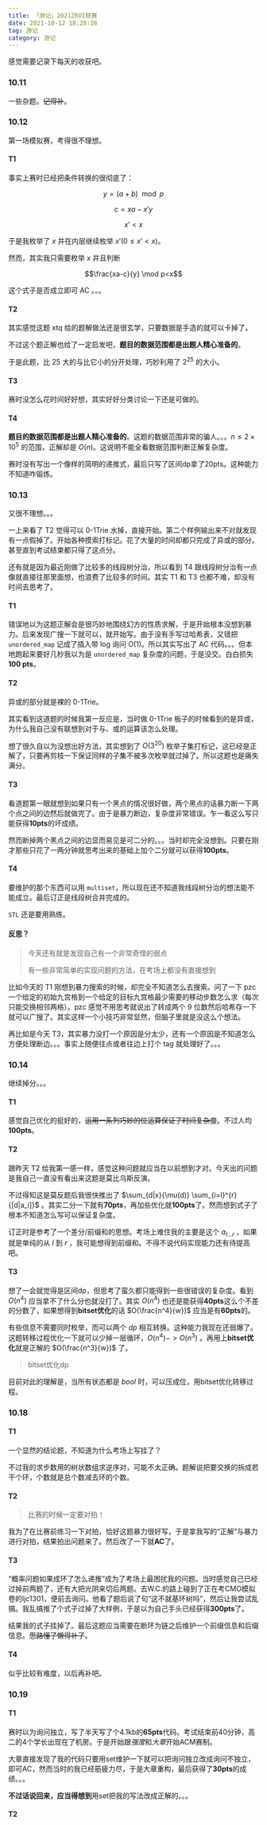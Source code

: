 ```yaml
---
title: 「游记」2021ZROI联赛
date: 2021-10-12 18:20:28
tag: 游记
category: 游记
---
```


感觉需要记录下每天的收获吧。

### 10.11

一些杂题。~~记得补~~。

### 10.12

第一场模拟赛，考得很不理想。

#### T1

事实上赛时已经把条件转换的很彻底了：

$$y=(a+b) \mod p$$

$$c=xa-x'y$$

$$x'<x$$

于是我枚举了 $x$ 并在内层继续枚举 $x'(0≤x'<x)$。

然而，其实我只需要枚举 $x$ 并且判断

$$\frac{xa-c}{y} \mod p<x$$

这个式子是否成立即可 AC 。。。

#### T2

其实感觉这题 xtq 给的题解做法还是很玄学，只要数据是手造的就可以卡掉了。

不过这个题正解也给了一定启发吧，**题目的数据范围都是出题人精心准备的**。

于是此题，比 $25$ 大的与比它小的分开处理，巧妙利用了 $2^{25}$ 的大小。

#### T3

赛时没怎么花时间好好想，其实好好分类讨论一下还是可做的。

#### T4

**题目的数据范围都是出题人精心准备的**。这题的数据范围非常的骗人。。。$n≤2 \times 10^5$ 的范围，正解却是 $O(n)$。这说明不能全看数据范围判断正解复杂度。

赛时没有写出一个像样的简明的递推式，最后只写了区间dp拿了20pts。这种能力不知道咋锻炼。

### 10.13

又很不理想。。。

一上来看了 T2 觉得可以 0-1Trie 水掉，直接开始。第二个样例输出来不对就发现有一点假掉了。开始各种摸索打标记。花了大量的时间却都只完成了异或的部分。甚至直到考试结束都只得了这点分。

还有就是因为最近刚做了比较多的线段树分治，所以看到 T4 跟线段树分治有一点像就直接往那里面想，也浪费了比较多的时间。其实 T1 和 T3 也都不难，却没有时间去思考了。

#### T1

错误地以为这题正解会是很巧妙地围绕幻方的性质求解，于是开始根本没想到暴力。后来发现广搜一下就可以，就开始写。由于没有手写过哈希表，又错把 `unordered_map` 记成了插入带 log 询问 $O(1)$。所以其实写出了 AC 代码。。。但本地跑起来要好几秒我以为是 `unordered_map` 复杂度的问题，于是没交。白白损失**100 pts**。

#### T2

异或的部分就是裸的 0-1Trie。

其实看到这道题的时候我第一反应是，当时做 0-1Trie 板子的时候看到的是异或，为什么我自己没有联想到对于与、或的运算该怎么处理。

想了很久自以为没想出好方法，其实想到了 $O(3^{20})$ 枚举子集打标记，这已经是正解了，只要再剪枝一下保证同样的子集不被多次枚举就过掉了。所以这题也是痛失满分。

#### T3

看道题第一眼就想到如果只有一个黑点的情况很好做，两个黑点的话暴力断一下两个点之间的边然后就做完了。由于是暴力断边，复杂度非常错误。乍一看这么写只能获得**10pts**的坏成绩。

然而断掉两个黑点之间的边显而易见是可二分的。。。当时却完全没想到。只要在刚才那些只花了一两分钟就思考出来的基础上加个二分就可以获得**100pts**。

#### T4

要维护的那个东西可以用 `multiset`，所以现在还不知道我线段树分治的想法能不能成立。最后订正是线段树合并完成的。

`STL` 还是要用熟练。

#### 反思？

> 今天还有就是发现自己有一个非常奇怪的弱点
>
> 有一些非常简单的实现问题的方法，在考场上都没有直接想到

比如今天的 T1 刚想到暴力搜索的时候，却完全不知道怎么去搜索。问了一下 pzc 一个给定的初始九宫格到一个给定的目标九宫格最少需要的移动步数怎么求（每次只能交换相邻两格）。pzc 感觉不用思考就说出了转成两个 9 位数然后哈希存一下就可以广搜了。其实这样一个小技巧非常显然，但脑子里就是没这么个想法。

再比如是今天 T3，其实暴力没打一个原因是分太少，还有一个原因是不知道怎么方便处理断边。。。事实上随便往点或者往边上打个 tag 就处理好了。。。

### 10.14

继续掉分。。。

#### T1

感觉自己优化的挺好的，~~运用一系列巧妙的位运算保证了时间复杂度~~。不过人均**100pts**。

#### T2

跟昨天 T2 给我第一感一样，感觉这种问题就应当在以前想到才对。今天出的问题是我自己一直没有看出来这题是莫比乌斯反演。

不过得知这是莫反题后我很快推出了 $\sum_{d|x}{\mu(d)} \sum_{i=l}^{r}{[d|a_i]}$ 。其实二分一下就有**70pts**，再加些优化就**100pts**了。然而想到式子了根本不知道怎么写可以保证复杂度。

订正时是参考了一个差分/前缀和的思想。考场上难住我的主要是这个 $a_{l...r}$ ，如果就是单纯的从 $l$ 到 $r$ ，我可能想得到前缀和。不得不说代码实现能力还有待提高吧。

#### T3

想了一会就觉得是区间dp，但思考了蛮久都只能得到一些很错误的复杂度。看到 $O(n^4)$ 应当拿不了什么分也就没打了。其实 $O(n^4)$ 也还是能获得**40pts**这么个不差的分数了，如果想得到**bitset优化**的话 $O(\frac{n^4}{w})$ 应当是有**60pts**的。

有些信息不需要同时枚举，而可以两个 $dp$ 相互转换。这种能力我现在还弱爆了。这题转移过程优化一下就可以少掉一层循环，$O(n^4) -> O(n^3)$ 。再用上**bitset优化**就是正解的 $O(\frac{n^3}{w})$ 了。

> bitset优化dp

目前对此的理解是，当所有状态都是 $bool$ 时，可以压成位，用bitset优化转移过程。

### 10.18

#### T1

一个显然的结论题，不知道为什么考场上写挂了？

不过我的求步数用的树状数组求逆序对，可能不太正确。题解说把要交换的拆成若干个环，个数就是总个数减去环的个数。

#### T2

> 比赛的时候一定要对拍！

我为了在比赛前练习一下对拍，恰好这题暴力很好写，于是拿我写的“正解”与暴力进行对拍，结果拍出问题来了。然后改了一下就**AC**了。

#### T3

“概率问题如果成环了怎么递推”成为了考场上最困扰我的问题。当时感觉自己已经过掉前两题了，还有大把光阴来切后两题。去W.C.的路上碰到了正在考CMO模拟卷的ljc1301，便前去询问。他看了题后说了句“这不就基环树吗”，然后让我尝试乱搞。我乱搞推了个式子过掉了大样例，于是以为自己手头已经获得**300pts**了。

结果我的式子挂掉了。最后这题应当需要在断环为链之后维护一个前缀信息和后缀信息。~~思路懂了懒得补了~~。

#### T4

似乎比较有难度，以后再补吧。

### 10.19

#### T1

赛时以为询问独立，写了半天写了个4.1kb的**65pts**代码。考试结束前40分钟，高二的4个学长出现在了机房。于是开始跟*强度*和*大章*开始ACM赛制。

大章直接发现了我的代码只要用set维护一下就可以把询问独立改成询问不独立，即可AC，然而当时的我已经筋疲力尽，于是大章重构，最后获得了**30pts**的成绩。。。

**不过话说回来，应当得想到**用set把我的写法改成正解的。。。

#### T2

